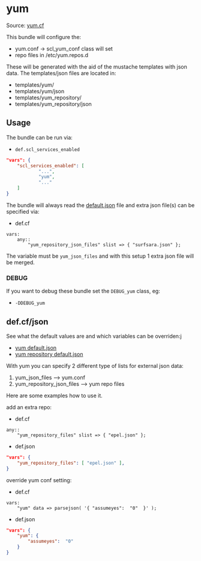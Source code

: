 # yum

Source: [yum.cf](/services/yum.cf)

This bundle will configure the:
 * yum.conf -> scl_yum_conf class will set
 * repo files in /etc/yum.repos.d

These will be generated with the aid of the mustache templates with json data.
The templates/json files are located in:
 * templates/yum/
 * templates/yum/json
 * templates/yum_repository/
 * templates/yum_repository/json

## Usage

The bundle can be run via:
 * `def.scl_services_enabled`
```json
"vars": {
    "scl_services_enabled": [
            "...",
            "yum",
            "..."
    ]
}
```

The bundle will always read the [default.json](/templates/yum/json/default.json) file
and extra json file(s) can be specified via:
 * def.cf
```
vars:
    any::
        "yum_repository_json_files" slist => { "surfsara.json" };
```

The variable must be `yum_json_files` and with this setup 1 extra json file will be  merged.

### DEBUG

If you want to debug these bundle set the `DEBUG_yum` class, eg:
 * `-DDEBUG_yum`

## def.cf/json

See what the default values are and which variables can be overriden:j
 * [yum default.json](/templates/yum/json/default.json)
 * [yum repository default.json](/templates/yum_repository/json/default.json)


With yum you can specify 2 different type of lists for external json data:
 1. yum_json_files --> yum.conf
 1. yum_repository_json_files --> yum repo files

Here are some examples how to use it.

add an extra repo:
 * def.cf
```
any::
    "yum_repository_files" slist => { "epel.json" };
```

 * def.json
```json
"vars": {
    "yum_repository_files": [ "epel.json" ],
}
```

override yum conf setting:
 * def.cf
```
vars:
    "yum" data => parsejson( '{ "assumeyes":  "0"  }' );
```

 * def.json
```json
"vars": {
    "yum": {
        "assumeyes":  "0"
    }
}
```

